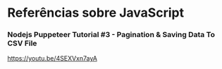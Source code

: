 # Referências sobre JavaScript

### Nodejs Puppeteer Tutorial #3 - Pagination & Saving Data To CSV File

https://youtu.be/4SEXVxn7ayA
